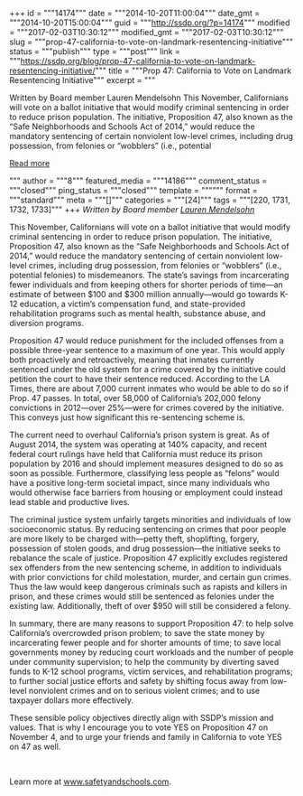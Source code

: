 +++
id = """14174"""
date = """2014-10-20T11:00:04"""
date_gmt = """2014-10-20T15:00:04"""
guid = """http://ssdp.org/?p=14174"""
modified = """2017-02-03T10:30:12"""
modified_gmt = """2017-02-03T10:30:12"""
slug = """prop-47-california-to-vote-on-landmark-resentencing-initiative"""
status = """publish"""
type = """post"""
link = """https://ssdp.org/blog/prop-47-california-to-vote-on-landmark-resentencing-initiative/"""
title = """Prop 47: California to Vote on Landmark Resentencing Initiative"""
excerpt = """<p>Written by Board member Lauren Mendelsohn This November, Californians will vote on a ballot initiative that would modify criminal sentencing in order to reduce prison population. The initiative, Proposition 47, also known as the “Safe Neighborhoods and Schools Act of 2014,” would reduce the mandatory sentencing of certain nonviolent low-level crimes, including drug possession, from felonies or “wobblers” (i.e., potential</p>
<div class="h10"></div>
<p><a class="more-link2 flat" href="https://ssdp.org/blog/prop-47-california-to-vote-on-landmark-resentencing-initiative/">Read more</a></p>
"""
author = """8"""
featured_media = """14186"""
comment_status = """closed"""
ping_status = """closed"""
template = """"""
format = """standard"""
meta = """[]"""
categories = """[24]"""
tags = """[220, 1731, 1732, 1733]"""
+++
<em>Written by Board member <a title="Lauren Mendelsohn" href="http://ssdp.org/about/board/lauren-mendelsohn/" target="_blank">Lauren Mendelsohn</a></em>

This November, Californians will vote on a ballot initiative that would modify criminal sentencing in order to reduce prison population. The initiative, Proposition 47, also known as the “Safe Neighborhoods and Schools Act of 2014,” would reduce the mandatory sentencing of certain nonviolent low-level crimes, including drug possession, from felonies or “wobblers” (i.e., potential felonies) to misdemeanors. The state’s savings from incarcerating fewer individuals and from keeping others for shorter periods of time—an estimate of between $100 and $300 million annually—would go towards K-12 education, a victim’s compensation fund, and state-provided rehabilitation programs such as mental health, substance abuse, and diversion programs.

Proposition 47 would reduce punishment for the included offenses from a possible three-year sentence to a maximum of one year. This would apply both proactively and retroactively, meaning that inmates currently sentenced under the old system for a crime covered by the initiative could petition the court to have their sentence reduced. According to the LA Times, there are about 7,000 current inmates who would be able to do so if Prop. 47 passes. In total, over 58,000 of California’s 202,000 felony convictions in 2012—over 25%—were for crimes covered by the initiative. This conveys just how significant this re-sentencing scheme is.

The current need to overhaul California’s prison system is great. As of August 2014, the system was operating at 140% capacity, and recent federal court rulings have held that California must reduce its prison population by 2016 and should implement measures designed to do so as soon as possible. Furthermore, classifying less people as “felons” would have a positive long-term societal impact, since many individuals who would otherwise face barriers from housing or employment could instead lead stable and productive lives.

The criminal justice system unfairly targets minorities and individuals of low socioeconomic status. By reducing sentencing on crimes that poor people are more likely to be charged with—petty theft, shoplifting, forgery, possession of stolen goods, and drug possession—the initiative seeks to rebalance the scale of justice. Proposition 47 explicitly excludes registered sex offenders from the new sentencing scheme, in addition to individuals with prior convictions for child molestation, murder, and certain gun crimes. Thus the law would keep dangerous criminals such as rapists and killers in prison, and these crimes would still be sentenced as felonies under the existing law. Additionally, theft of over $950 will still be considered a felony.

In summary, there are many reasons to support Proposition 47: to help solve California’s overcrowded prison problem; to save the state money by incarcerating fewer people and for shorter amounts of time; to save local governments money by reducing court workloads and the number of people under community supervision; to help the community by diverting saved funds to K-12 school programs, victim services, and rehabilitation programs; to further social justice efforts and safety by shifting focus away from low-level nonviolent crimes and on to serious violent crimes; and to use taxpayer dollars more effectively.

These sensible policy objectives directly align with SSDP’s mission and values. That is why I encourage you to vote YES on Proposition 47 on November 4, and to urge your friends and family in California to vote YES on 47 as well.

&nbsp;

Learn more at <a href="www.safetyandschools.com" target="_blank">www.safetyandschools.com</a>.
